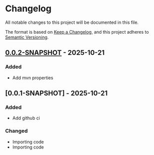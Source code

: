 # Changelog

All notable changes to this project will be documented in this file.

The format is based on [Keep a Changelog](https://keepachangelog.com/en/1.0.0/),
and this project adheres to [Semantic Versioning](https://semver.org/spec/v2.0.0.html).

## [0.0.2-SNAPSHOT] - 2025-10-21

### Added

- Add mvn properties

## [0.0.1-SNAPSHOT] - 2025-10-21

### Added

- Add github ci

### Changed

- Importing code
- Importing code


[0.0.2-SNAPSHOT]: https://github.com/diggsweden/opaque-lib-java/compare/v0.0.1-SNAPSHOT..v0.0.2-SNAPSHOT

<!-- generated by git-cliff -->
